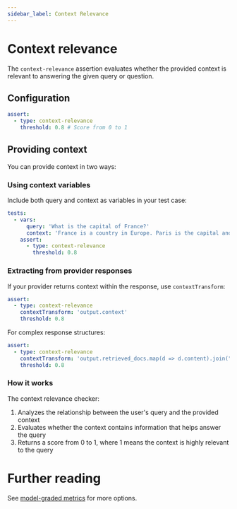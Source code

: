 ```yaml
---
sidebar_label: Context Relevance
---
```


# Context relevance

The `context-relevance` assertion evaluates whether the provided context is relevant to answering the given query or question.

## Configuration

```yaml
assert:
  - type: context-relevance
    threshold: 0.8 # Score from 0 to 1
```

## Providing context

You can provide context in two ways:

### Using context variables

Include both query and context as variables in your test case:

```yaml
tests:
  - vars:
      query: 'What is the capital of France?'
      context: 'France is a country in Europe. Paris is the capital and largest city of France.'
    assert:
      - type: context-relevance
        threshold: 0.8
```

### Extracting from provider responses

If your provider returns context within the response, use `contextTransform`:

```yaml
assert:
  - type: context-relevance
    contextTransform: 'output.context'
    threshold: 0.8
```

For complex response structures:

```yaml
assert:
  - type: context-relevance
    contextTransform: 'output.retrieved_docs.map(d => d.content).join("\n")'
    threshold: 0.8
```

### How it works

The context relevance checker:

1. Analyzes the relationship between the user's query and the provided context
2. Evaluates whether the context contains information that helps answer the query
3. Returns a score from 0 to 1, where 1 means the context is highly relevant to the query

# Further reading

See [model-graded metrics](/docs/configuration/expected-outputs/model-graded) for more options.
